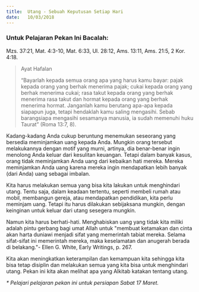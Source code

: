 ```yaml
---
title:  Utang - Sebuah Keputusan Setiap Hari
date:   10/03/2018
---
```


### Untuk Pelajaran Pekan Ini Bacalah:
Mzs. 37:21, Mat. 4:3-10, Mat. 6:33, Ul. 28:12, Ams. 13:11, Ams. 21:5, 2 Kor. 4:18.

> <p>Ayat Hafalan</p>
> “Bayarlah kepada semua orang apa yang harus kamu bayar: pajak kepada orang yang berhak menerima pajak; cukai kepada orang yang berhak menerima cukai; rasa takut kepada orang yang berhak menerima rasa takut dan hormat kepada orang yang berhak menerima hormat. Janganlah kamu berutang apa-apa kepada siapapun juga, tetapi hendaklah kamu saling mengasihi. Sebab barangsiapa mengasihi sesamanya manusia, ia sudah memenuhi huku Taurat” (Roma 13:7, 8).

Kadang-kadang Anda cukup beruntung menemukan seseorang yang bersedia meminjamkan uang kepada Anda. Mungkin orang tersebut melakukannya dengan motif yang murni, artinya, dia benar-benar ingin menolong Anda keluar dari kesulitan keuangan. Tetapi dalam banyak kasus, orang tidak meminjamkan Anda uang dari kebaikan hati mereka. Mereka meminjamkan Anda uang karena mereka ingin mendapatkan lebih banyak (dari Anda) uang sebagai imbalan.

Kita harus melakukan semua yang bisa kita lakukan untuk menghindari utang. Tentu saja, dalam keadaan tertentu, seperti membeli rumah atau mobil, membangun gereja, atau mendapatkan pendidikan, kita perlu meminjam uang. Tetapi itu harus dilakukan sebijaksana mungkin, dengan keinginan untuk keluar dari utang sesegera mungkin.

Namun kita harus berhati-hati. Menghabiskan uang yang tidak kita miliki adalah pintu gerbang bagi umat Allah untuk "membuat ketamakan dan cinta akan harta duniawi menjadi sifat yang memerintah tabiat mereka. Selama sifat-sifat ini memerintah mereka, maka keselamatan dan anugerah berada di belakang."- Ellen G. White, Early Writings, p. 267.

Kita akan meningkatkan keterampilan dan kemampuan kita sehingga kita bisa tetap disiplin dan melakukan semua yang kita bisa untuk menghindari utang. Pekan ini kita akan melihat apa yang Alkitab katakan tentang utang.

_* Pelajari pelajaran pekan ini untuk persiapan Sabat 17 Maret._